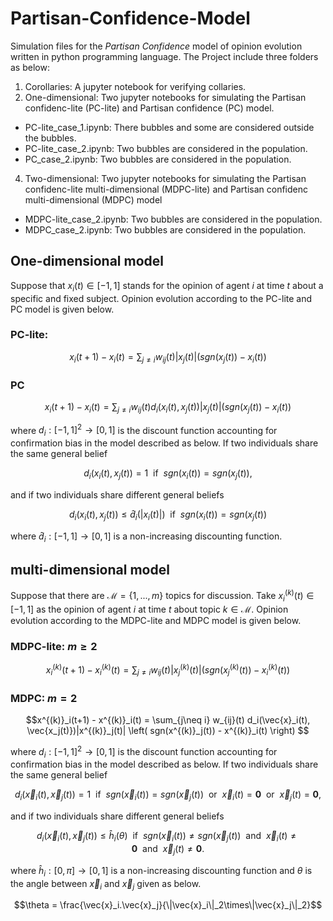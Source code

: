 # Partisan-Confidence-Model
Simulation files for the *Partisan Confidence* model of opinion evolution written in python programming language. 
The Project include three folders as below: 
1. Corollaries: A jupyter notebook for verifying collaries. 
2. One-dimensional: Two jupyter notebooks for simulating the Partisan confidenc-lite (PC-lite) and Partisan confidence (PC) model.
- PC-lite_case_1.ipynb: There bubbles and some are considered outside the bubbles. 
- PC-lite_case_2.ipynb: Two bubbles are considered in the population. 
- PC_case_2.ipynb: Two bubbles are considered in the population. 
4. Two-dimensional: Two jupyter notebooks for simulating the Partisan confidenc-lite multi-dimensional (MDPC-lite) and Partisan confidenc multi-dimensional (MDPC) model 
- MDPC-lite_case_2.ipynb: Two bubbles are considered in the population. 
- MDPC_case_2.ipynb: Two bubbles are considered in the population. 
## One-dimensional model 
Suppose that $`x_i(t)\in [-1,1]`$ stands for the opinion of agent $`i`$ at time $`t`$ about a specific and fixed subject. Opinion evolution according to the PC-lite and PC model is given below. 
### PC-lite: 


```math
x_i(t+1) - x_i(t) = \sum_{j\neq i} w_{ij}(t) |x_j(t)| \left( sgn(x_j(t)) - x_i(t) \right) 
```

### PC
```math
x_i(t+1) - x_i(t) = \sum_{j\neq i} w_{ij}(t) d_i(x_i(t), x_j(t))|x_j(t)| \left( sgn(x_j(t)) - x_i(t) \right) 
```
where $`d_i: [-1,1]^2 \to [0,1]`$ is the discount function accounting for confirmation bias in the model described as below. If two individuals share the same general belief 

```math
d_i(x_i(t), x_j(t)) = 1 ~~\text{if}~~sgn(x_i(t)) = sgn(x_j(t)), 
```
and if two individuals share different general beliefs

```math
d_i(x_i(t), x_j(t)) \leq  \hat{d}_i(|x_i(t)|)  ~~\text{if}~~sgn(x_i(t)) = sgn(x_j(t)) 
```
where $`\hat{d}_i:[-1,1] \to [0,1]`$ is a non-increasing discounting function.  

## multi-dimensional model 
Suppose that there are $`\mathcal{M} = \{1, ..., m\}`$ topics for discussion. Take $`x^{(k)}_i(t)\in [-1,1]`$ as the opinion of agent $`i`$ at time $`t`$ about topic $`k \in \mathcal{M}`$. Opinion evolution according to the MDPC-lite and MDPC model is given below. 
### MDPC-lite: $`m \geq 2`$

```math
x^{(k)}_i(t+1) - x^{(k)}_i(t) = \sum_{j\neq i} w_{ij}(t) |x^{(k)}_j(t)| \left( sgn(x^{(k)}_j(t)) - x^{(k)}_i(t) \right) 
```

### MDPC: $`m = 2`$
```math
x^{(k)}_i(t+1) - x^{(k)}_i(t) = \sum_{j\neq i} w_{ij}(t) d_i(\vec{x}_i(t), \vec{x_j(t)})|x^{(k)}_j(t)| \left( sgn(x^{(k)}_j(t)) - x^{(k)}_i(t) \right) 
```
where $`d_i: [-1,1]^2 \to [0,1]`$ is the discount function accounting for confirmation bias in the model described as below. If two individuals share the same general belief 

```math
d_i(\vec{x}_i(t), \vec{x}_j(t)) = 1 ~~\text{if}~~sgn(\vec{x}_i(t)) = sgn(\vec{x}_j(t))~~\text{or}~~\vec{x}_i(t) = \mathbf{0}~~\text{or}~~\vec{x}_j(t) = \mathbf{0}, 
```
and if two individuals share different general beliefs

```math
d_i(\vec{x}_i(t), \vec{x}_j(t)) \leq  \hat{h}_i(\theta)  ~~\text{if}~~sgn(\vec{x}_i(t)) \neq sgn(\vec{x}_j(t))~~\text{and}~~\vec{x}_i(t) \neq \mathbf{0}~~\text{and}~~\vec{x}_j(t) \neq \mathbf{0}. 
```
where $`\hat{h}_i:[0, \pi] \to [0,1]`$ is a non-increasing discounting function and $`\theta`$ is the angle between $`\vec{x}_i`$ and $`\vec{x}_j`$ given as below. 

```math
\theta = \frac{\vec{x}_i.\vec{x}_j}{\|\vec{x}_i\|_2\times\|\vec{x}_j\|_2}
```



